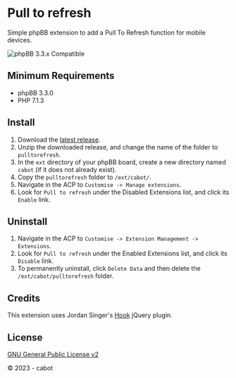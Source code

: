 # Pull to refresh
Simple phpBB extension to add a Pull To Refresh function for mobile devices.

![phpBB 3.3.x Compatible](https://img.shields.io/badge/phpBB-3.3.x%20Compatible%20-blue.svg)

## Minimum Requirements
* phpBB 3.3.0
* PHP 7.1.3

## Install
1. Download the [latest release](https://github.com/cabot/pulltorefresh/releases/latest).
2. Unzip the downloaded release, and change the name of the folder to `pulltorefresh`.
3. In the `ext` directory of your phpBB board, create a new directory named `cabot` (if it does not already exist).
4. Copy the `pulltorefresh` folder to `/ext/cabot/`.
5. Navigate in the ACP to `Customise -> Manage extensions`.
6. Look for `Pull to refresh` under the Disabled Extensions list, and click its `Enable` link.

## Uninstall
1. Navigate in the ACP to `Customise -> Extension Management -> Extensions`.
2. Look for `Pull to refresh` under the Enabled Extensions list, and click its `Disable` link.
3. To permanently uninstall, click `Delete Data` and then delete the `/ext/cabot/pulltorefresh` folder.

## Credits
This extension uses Jordan Singer's [Hook](https://github.com/jordansinger/Hook) jQuery plugin.

## License
[GNU General Public License v2](http://opensource.org/licenses/GPL-2.0)

© 2023 - cabot
